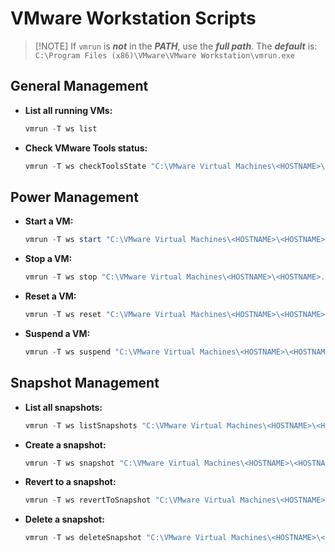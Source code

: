 # VMware Workstation Scripts

>   [!NOTE]
>   If `vmrun` is **_not_** in the **_PATH_**, use the **_full path_**. The **_default_** is:
>   `C:\Program Files (x86)\VMware\VMware Workstation\vmrun.exe`

## General Management

-   **List all running VMs:**

    ```powershell
    vmrun -T ws list
    ```

-   **Check VMware Tools status:**

    ```powershell
    vmrun -T ws checkToolsState "C:\VMware Virtual Machines\<HOSTNAME>\<HOSTNAME>.vmx"
    ```

## Power Management

-   **Start a VM:**

    ```powershell
    vmrun -T ws start "C:\VMware Virtual Machines\<HOSTNAME>\<HOSTNAME>.vmx"
    ```

-   **Stop a VM:**

    ```powershell
    vmrun -T ws stop "C:\VMware Virtual Machines\<HOSTNAME>\<HOSTNAME>.vmx" soft
    ```

-   **Reset a VM:**

    ```powershell
    vmrun -T ws reset "C:\VMware Virtual Machines\<HOSTNAME>\<HOSTNAME>.vmx" soft
    ```

-   **Suspend a VM:**

    ```powershell
    vmrun -T ws suspend "C:\VMware Virtual Machines\<HOSTNAME>\<HOSTNAME>.vmx" soft
    ```

## Snapshot Management

-   **List all snapshots:**

    ```powershell
    vmrun -T ws listSnapshots "C:\VMware Virtual Machines\<HOSTNAME>\<HOSTNAME>.vmx"
    ```

-   **Create a snapshot:**

    ```powershell
    vmrun -T ws snapshot "C:\VMware Virtual Machines\<HOSTNAME>\<HOSTNAME>.vmx" <SNAPSHOT_NAME>
    ```

-   **Revert to a snapshot:**

    ```powershell
    vmrun -T ws revertToSnapshot "C:\VMware Virtual Machines\<HOSTNAME>\<HOSTNAME>.vmx" <SNAPSHOT_NAME>

    ```

-   **Delete a snapshot:**

    ```powershell
    vmrun -T ws deleteSnapshot "C:\VMware Virtual Machines\<HOSTNAME>\<HOSTNAME>.vmx" <SNAPSHOT_NAME>
    ```
